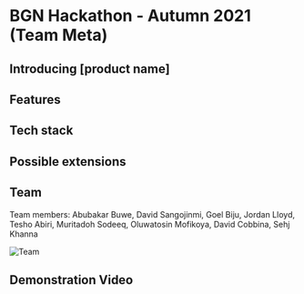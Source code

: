 # BGN Hackathon - Autumn 2021 (Team Meta)

## Introducing [product name]

## Features

## Tech stack

## Possible extensions

## Team

Team members: Abubakar Buwe, David Sangojinmi, Goel Biju, Jordan Lloyd, Tesho Abiri, Muritadoh Sodeeq, Oluwatosin Mofikoya, David Cobbina, Sehj Khanna

![Team](info/team.png)

## Demonstration Video
